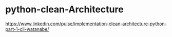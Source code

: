 # python-clean-Architecture

https://www.linkedin.com/pulse/implementation-clean-architecture-python-part-1-cli-watanabe/
